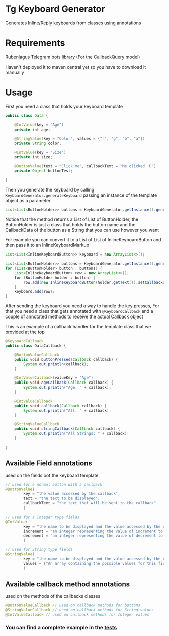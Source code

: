 # Tg Keyboard Generator

Generates Inline/Reply keyboards from classes using annotations

# Requirements
[Rubenlagus Telegram bots library](https://github.com/rubenlagus/TelegramBots) (For the CallbackQuery model)

Haven't deployed it to maven central yet so you have to download it manually

# Usage
First you need a class that holds your keyboard template
```java
public class Data {

    @IntValue(key = "Age")
    private int age;

    @StringValue(key = "Color", values = {"r", "g", "b", "a"})
    private String color;

    @IntValue(key = "Size")
    private int size;

    @ButtonValue(text = "Click me", callbackText = "Me clicked :D")
    private Object buttonTest;
    
}
```

Then you generate the keyboard by calling `KeyboardGenerator.generateKeyboard` 
passing an instance of the template object as a parameter

```java
List<List<ButtonHolder>> buttons = KeyboardGenerator.getInstance().generateKeyboard(new Data());
```

Notice that the method returns a List of List of ButtonHolder, 
the ButtonHolder is just a class that holds the button name and the CallbackData of the button as a String
that you can use however you want


For example you can convert it to a List of List of InlineKeyboardButton and then pass it to an InlineKeyboardMarkup
```java
List<List<InlineKeyboardButton>> keyboard = new ArrayList<>();

List<List<ButtonHolder>> buttons = KeyboardGenerator.getInstance().generateKeyboard(new Data());
for (List<ButtonHolder> button : buttons) {
    List<InlineKeyboardButton> row = new ArrayList<>();
    for (ButtonHolder holder : button) {
        row.add(new InlineKeyboardButton(holder.getText()).setCallbackData(holder.getData()));
    }
    keyboard.add(row);
}
```

After sending the keyboard you need a way to handle the key presses,
For that you need a class that gets annotated with `@KeyboardCallback` and a couple of 
annotated methods to receive the actual Callback object

This is an example of a callback handler for the template class that we provided at the top
```java
@KeyboardCallback
public class DataCallback {

    @ButtonValueCallback
    public void buttonPressed(Callback callback) {
        System.out.println(callback);
    }

    @IntValueCallback(valueKey = "Age")
    public void ageCallback(Callback callback) {
        System.out.println("Age: " + callback);
    }

    @IntValueCallback
    public void callback(Callback callback) {
        System.out.println("All: " + callback);
    }

    @StringValueCallback
    public void stringCallback(Callback callback) {
        System.out.println("All Strings: " + callback);
    }

}

```


## Available Field annotations
used on the fields oof the keyboard template
```java
// used for a normal button with a callback
@ButtonValue(
        key = "the value accessed by the callback",
        text = "the text to be displayed",
        callbackText = "the text that will be sent to the callback"
        )

// used for a Integer type fields
@IntValue(
        key = "the name to be displayed and the value accessed by the callback", 
        increment = "an integer representing the value of increment to the integer",
        decrement = "an integer representing the value of decrement to the integer"
        )

// used for String type fields
@StringValue(
        key = "the name to be displayed and the value accessed by the callback",
        values = {"An array containing the possible values for this field"}
        )
```

## Available callback method annotations
used on the methods of the callbacks classes
```java
@ButtonValueCallback // used on callback methods for buttons
@StringValueCallback // used on callback methods for String values
@IntValueCallback // used on callback methods for Integer values
```

### You can find a complete example in the [tests](https://github.com/MouamleH/tg-keyboard-generator/tree/master/src/test/java/keyboard)
